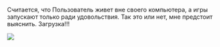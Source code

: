 <!--
Title: О Блоге
PostId: 9062000804558589435
Labels: Записи
Published: true
-->

Считается, что Пользователь живет вне своего компьютера, а игры запускают только ради удовольствия. Так это или нет, мне предстоит выяснить. Загрузка!!!

![](https://cdn.jsdelivr.net/gh/pashkas/levelupblog_2/2022/07/11/1.jpg)